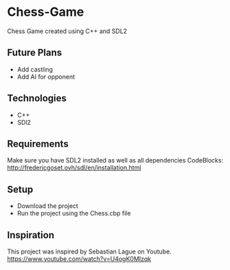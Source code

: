 # Chess-Game

Chess Game created using C++ and SDL2

## Future Plans
- Add castling
- Add AI for opponent

## Technologies
- C++
- SDl2

## Requirements
Make sure you have SDL2 installed as well as all dependencies
CodeBlocks: http://fredericgoset.ovh/sdl/en/installation.html

## Setup
- Download the project
- Run the project using the Chess.cbp file

## Inspiration
This project was inspired by Sebastian Lague on Youtube.
https://www.youtube.com/watch?v=U4ogK0MIzqk
